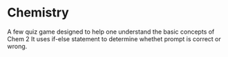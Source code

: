# Chemistry
A few quiz game designed to help one understand the basic concepts of Chem 2
It uses if-else statement to determine whethet prompt is correct or wrong.
